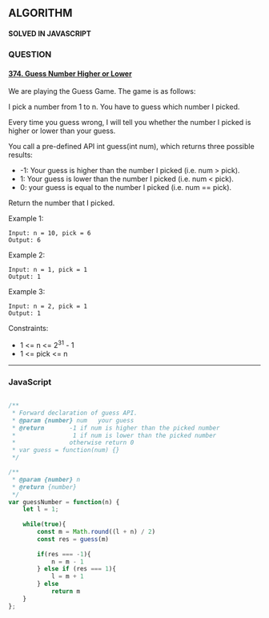 ## ALGORITHM

#### SOLVED IN JAVASCRIPT
### QUESTION

#### [374. Guess Number Higher or Lower](https://leetcode.com/problems/guess-number-higher-or-lower/)

We are playing the Guess Game. The game is as follows:

I pick a number from 1 to n. You have to guess which number I picked.

Every time you guess wrong, I will tell you whether the number I picked is higher or lower than your guess.

You call a pre-defined API int guess(int num), which returns three possible results:

* -1: Your guess is higher than the number I picked (i.e. num > pick).
* 1: Your guess is lower than the number I picked (i.e. num < pick).
* 0: your guess is equal to the number I picked (i.e. num == pick).

Return the number that I picked.

Example 1:

```
Input: n = 10, pick = 6
Output: 6
```

Example 2:

```
Input: n = 1, pick = 1
Output: 1
```

Example 3:

```
Input: n = 2, pick = 1
Output: 1
```

Constraints:

* 1 <= n <= 2<sup>31</sup> - 1
* 1 <= pick <= n

-----

### JavaScript

```js

/** 
 * Forward declaration of guess API.
 * @param {number} num   your guess
 * @return 	     -1 if num is higher than the picked number
 *			      1 if num is lower than the picked number
 *               otherwise return 0
 * var guess = function(num) {}
 */

/**
 * @param {number} n
 * @return {number}
 */
var guessNumber = function(n) {
    let l = 1;
     
    while(true){
        const m = Math.round((l + n) / 2)
        const res = guess(m)
        
        if(res === -1){
            n = m - 1
        } else if (res === 1){
            l = m + 1
        } else
            return m
    }
};

```

